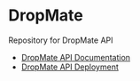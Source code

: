 # DropMate
Repository for DropMate API

- [DropMate API Documentation](#)
- [DropMate API Deployment](https://dropmateapi.azurewebsites.net/)
